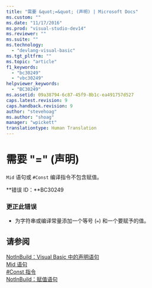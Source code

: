 ```yaml
---
title: "需要 &quot;=&quot; (声明) | Microsoft Docs"
ms.custom: ""
ms.date: "11/17/2016"
ms.prod: "visual-studio-dev14"
ms.reviewer: ""
ms.suite: ""
ms.technology: 
  - "devlang-visual-basic"
ms.tgt_pltfrm: ""
ms.topic: "article"
f1_keywords: 
  - "bc30249"
  - "vbc30249"
helpviewer_keywords: 
  - "BC30249"
ms.assetid: 09a38794-6c87-45f9-8b1c-ea491757d527
caps.latest.revision: 9
caps.handback.revision: 9
author: "stevehoag"
ms.author: "shoag"
manager: "wpickett"
translationtype: Human Translation
---
```

# 需要 &quot;=&quot; (声明)
`Mid` 语句或 `#Const` 编译指令不包含赋值。  
  
 **错误 ID：**BC30249  
  
### 更正此错误  
  
-   为字符串或编译常量添加一个等号 \(`=`\) 和一个要赋予的值。  
  
## 请参阅  
 [NotInBuild：Visual Basic 中的声明语句](http://msdn.microsoft.com/zh-cn/81f3c398-f45c-4d95-80bf-aa39d1a0fb30)   
 [Mid 语句](../../visual-basic/language-reference/statements/mid-statement.md)   
 [\#Const 指令](../../visual-basic/language-reference/directives/const-directive.md)   
 [NotInBuild：赋值语句](http://msdn.microsoft.com/zh-cn/eb4f91e9-fbbf-45ca-b21d-e8ae069de4f9)